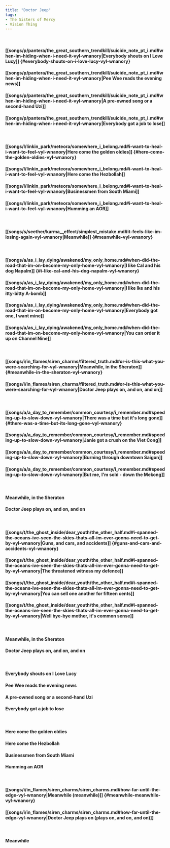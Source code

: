 ```yaml
---
title: "Doctor Jeep"
tags:
- The Sisters of Mercy
- Vision Thing
---
```

&nbsp;
#### [[songs/p/pantera/the_great_southern_trendkill/suicide_note_pt_i.md#when-im-hiding-when-i-need-it-vyl-wnanory|Everybody shouts on I Love Lucy]] {#everybody-shouts-on-i-love-lucy-vyl-wnanory}
#### [[songs/p/pantera/the_great_southern_trendkill/suicide_note_pt_i.md#when-im-hiding-when-i-need-it-vyl-wnanory|Pee Wee reads the evening news]]
#### [[songs/p/pantera/the_great_southern_trendkill/suicide_note_pt_i.md#when-im-hiding-when-i-need-it-vyl-wnanory|A pre-owned song or a second-hand Uzi]]
#### [[songs/p/pantera/the_great_southern_trendkill/suicide_note_pt_i.md#when-im-hiding-when-i-need-it-vyl-wnanory|Everybody got a job to lose]]
&nbsp;
#### [[songs/l/linkin_park/meteora/somewhere_i_belong.md#i-want-to-heal-i-want-to-feel-vyl-wnanory|Here come the golden oldies]] {#here-come-the-golden-oldies-vyl-wnanory}
#### [[songs/l/linkin_park/meteora/somewhere_i_belong.md#i-want-to-heal-i-want-to-feel-vyl-wnanory|Here come the Hezbollah]]
#### [[songs/l/linkin_park/meteora/somewhere_i_belong.md#i-want-to-heal-i-want-to-feel-vyl-wnanory|Businessmen from South Miami]]
#### [[songs/l/linkin_park/meteora/somewhere_i_belong.md#i-want-to-heal-i-want-to-feel-vyl-wnanory|Humming an AOR]]
&nbsp;
#### [[songs/s/seether/karma__effect/simplest_mistake.md#it-feels-like-im-losing-again-vyl-wnanory|Meanwhile]] {#meanwhile-vyl-wnanory}
&nbsp;
#### [[songs/a/as_i_lay_dying/awakened/my_only_home.md#when-did-the-road-that-im-on-become-my-only-home-vyl-wnanory|I like Cal and his dog Napalm]] {#i-like-cal-and-his-dog-napalm-vyl-wnanory}
#### [[songs/a/as_i_lay_dying/awakened/my_only_home.md#when-did-the-road-that-im-on-become-my-only-home-vyl-wnanory|I like Ike and his itty-bitty A-bomb]]
#### [[songs/a/as_i_lay_dying/awakened/my_only_home.md#when-did-the-road-that-im-on-become-my-only-home-vyl-wnanory|Everybody got one, I want mine]]
#### [[songs/a/as_i_lay_dying/awakened/my_only_home.md#when-did-the-road-that-im-on-become-my-only-home-vyl-wnanory|You can order it up on Channel Nine]]
&nbsp;
#### [[songs/i/in_flames/siren_charms/filtered_truth.md#or-is-this-what-you-were-searching-for-vyl-wnanory|Meanwhile, in the Sheraton]] {#meanwhile-in-the-sheraton-vyl-wnanory}
#### [[songs/i/in_flames/siren_charms/filtered_truth.md#or-is-this-what-you-were-searching-for-vyl-wnanory|Doctor Jeep plays on, and on, and on]]
&nbsp;
#### [[songs/a/a_day_to_remember/common_courtesy/i_remember.md#speeding-up-to-slow-down-vyl-wnanory|There was a time but it's long gone]] {#there-was-a-time-but-its-long-gone-vyl-wnanory}
#### [[songs/a/a_day_to_remember/common_courtesy/i_remember.md#speeding-up-to-slow-down-vyl-wnanory|Janie got a crush on the Viet Cong]]
#### [[songs/a/a_day_to_remember/common_courtesy/i_remember.md#speeding-up-to-slow-down-vyl-wnanory|Burning through downtown Saigon]]
#### [[songs/a/a_day_to_remember/common_courtesy/i_remember.md#speeding-up-to-slow-down-vyl-wnanory|But me, I'm sold - down the Mekong]]
&nbsp;
#### Meanwhile, in the Sheraton
#### Doctor Jeep plays on, and on, and on
&nbsp;
#### [[songs/t/the_ghost_inside/dear_youth/the_other_half.md#i-spanned-the-oceans-ive-seen-the-skies-thats-all-im-ever-gonna-need-to-get-by-vyl-wnanory|Guns, and cars, and accidents]] {#guns-and-cars-and-accidents-vyl-wnanory}
#### [[songs/t/the_ghost_inside/dear_youth/the_other_half.md#i-spanned-the-oceans-ive-seen-the-skies-thats-all-im-ever-gonna-need-to-get-by-vyl-wnanory|The threatened witness my defence]]
#### [[songs/t/the_ghost_inside/dear_youth/the_other_half.md#i-spanned-the-oceans-ive-seen-the-skies-thats-all-im-ever-gonna-need-to-get-by-vyl-wnanory|You can sell one another for fifteen cents]]
#### [[songs/t/the_ghost_inside/dear_youth/the_other_half.md#i-spanned-the-oceans-ive-seen-the-skies-thats-all-im-ever-gonna-need-to-get-by-vyl-wnanory|Well bye-bye mother, it's common sense]]
&nbsp;
#### Meanwhile, in the Sheraton
#### Doctor Jeep plays on, and on, and on
&nbsp;
#### Everybody shouts on I Love Lucy
#### Pee Wee reads the evening news
#### A pre-owned song or a second-hand Uzi
#### Everybody got a job to lose
&nbsp;
#### Here come the golden oldies
#### Here come the Hezbollah
#### Businessmen from South Miami
#### Humming an AOR
&nbsp;
#### [[songs/i/in_flames/siren_charms/siren_charms.md#how-far-until-the-edge-vyl-wnanory|Meanwhile (meanwhile)]] {#meanwhile-meanwhile-vyl-wnanory}
#### [[songs/i/in_flames/siren_charms/siren_charms.md#how-far-until-the-edge-vyl-wnanory|Doctor Jeep plays on (plays on, and on, and on)]]
&nbsp;
#### Meanwhile
